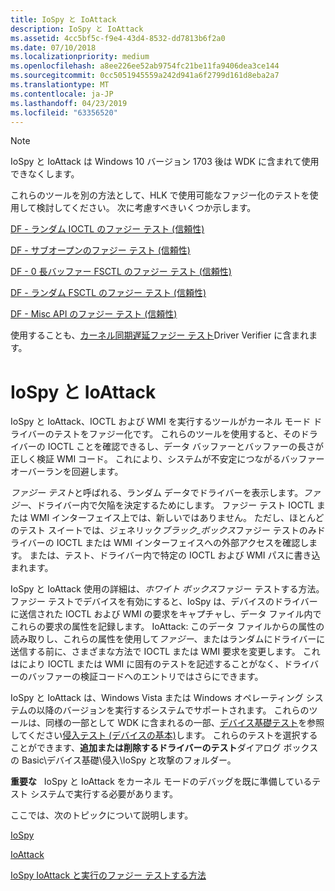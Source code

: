 ```yaml
---
title: IoSpy と IoAttack
description: IoSpy と IoAttack
ms.assetid: 4cc5bf5c-f9e4-43d4-8532-dd7813b6f2a0
ms.date: 07/10/2018
ms.localizationpriority: medium
ms.openlocfilehash: a8ee226ee52ab9754fc21be11fa9406dea3ce144
ms.sourcegitcommit: 0cc5051945559a242d941a6f2799d161d8eba2a7
ms.translationtype: MT
ms.contentlocale: ja-JP
ms.lasthandoff: 04/23/2019
ms.locfileid: "63356520"
---
```

> [!NOTE]
> IoSpy と IoAttack は Windows 10 バージョン 1703 後は WDK に含まれて使用できなくします。
>
> これらのツールを別の方法として、HLK で使用可能なファジー化のテストを使用して検討してください。 次に考慮すべきいくつか示します。
> 
> [DF - ランダム IOCTL のファジー テスト (信頼性)](https://docs.microsoft.com/windows-hardware/test/hlk/testref/236b8ad5-0ba1-4075-80a6-ae9dafb71c94)
>
> [DF - サブオープンのファジー テスト (信頼性)](https://docs.microsoft.com/windows-hardware/test/hlk/testref/92bf534e-aa48-4aeb-b3cd-e46fb7cc7d80)
>
> [DF - 0 長バッファー FSCTL のファジー テスト (信頼性)](https://docs.microsoft.com/windows-hardware/test/hlk/testref/5f5f6c7e-d5db-4ff1-8cee-da47203ab070)
>
> [DF - ランダム FSCTL のファジー テスト (信頼性)](https://docs.microsoft.com/windows-hardware/test/hlk/testref/e529e34e-076a-4978-926f-7eca333e8f4d)
>
> [DF - Misc API のファジー テスト (信頼性)](https://docs.microsoft.com/windows-hardware/test/hlk/testref/fb305d04-6e8c-4dfc-9984-9692df82fbd8)
>
> 使用することも、[カーネル同期遅延ファジー テスト](https://docs.microsoft.com/windows-hardware/drivers/devtest/kernel-synchronization-delay-fuzzing)Driver Verifier に含まれます。
>


# <a name="iospy-and-ioattack"></a>IoSpy と IoAttack


IoSpy と IoAttack、IOCTL および WMI を実行するツールがカーネル モード ドライバーのテストをファジー化です。 これらのツールを使用すると、そのドライバーの IOCTL ことを確認できるし、データ バッファーとバッファーの長さが正しく検証 WMI コード。 これにより、システムが不安定につながるバッファー オーバーランを回避します。

*ファジー テスト*と呼ばれる、ランダム データでドライバーを表示します。*ファジー*、ドライバー内で欠陥を決定するためにします。 ファジー テスト IOCTL または WMI インターフェイス上では、新しいではありません。 ただし、ほとんどのテスト スイートでは、ジェネリック*ブラック_ボックス*ファジー テストのみドライバーの IOCTL または WMI インターフェイスへの外部アクセスを確認します。 または、テスト、ドライバー内で特定の IOCTL および WMI パスに書き込まれます。

IoSpy と IoAttack 使用の詳細は、*ホワイト ボックス*ファジー テストする方法。 ファジー テストでデバイスを有効にすると、IoSpy は、デバイスのドライバーに送信された IOCTL および WMI の要求をキャプチャし、データ ファイル内でこれらの要求の属性を記録します。 IoAttack: このデータ ファイルからの属性の読み取りし、これらの属性を使用して*ファジー*、またはランダムにドライバーに送信する前に、さまざまな方法で IOCTL または WMI 要求を変更します。 これはにより IOCTL または WMI に固有のテストを記述することがなく、ドライバーのバッファーの検証コードへのエントリではさらにできます。

IoSpy と IoAttack は、Windows Vista または Windows オペレーティング システムの以降のバージョンを実行するシステムでサポートされます。 これらのツールは、同様の一部として WDK に含まれるの一部、[デバイス基礎テスト](device-fundamentals-tests.md)を参照してください[侵入テスト (デバイスの基本)](coverage-tests--device-fundamentals-.md)します。 これらのテストを選択することができます、**追加または削除するドライバーのテスト**ダイアログ ボックスの Basic\\デバイス基礎\\侵入\\IoSpy と攻撃のフォルダー。

**重要な**   IoSpy と IoAttack をカーネル モードのデバッグを既に準備しているテスト システムで実行する必要があります。

 

ここでは、次のトピックについて説明します。

[IoSpy](iospy.md)

[IoAttack](ioattack.md)

[IoSpy IoAttack と実行のファジー テストする方法](how-to-perform-fuzz-tests-with-iospy-and-ioattack.md)

 

 





